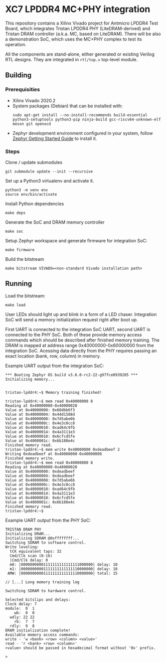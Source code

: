 # XC7 LPDDR4 MC+PHY integration

This repository contains a Xilinx Vivado project for Antmicro LPDDR4 Test Board, which integrates Tristan LPDDR4 PHY (LiteDRAM-derived) and Tristan DRAM controller (a.k.a. MC, based on LiteDRAM). There will be also a demonstration SoC, which uses the MC+PHY complex to test its operation.

All the components are stand-alone, either generated or existing Verilog RTL designs. They are integrated in `rtl/top.v` top-level module.

## Building

### Prerequisities

 - Xilinx Vivado 2020.2
 - System packages (Debian) that can be installed with:
   ```
   sudo apt-get install --no-install-recommends build-essential python3-setuptools python3-pip ninja-build gcc-riscv64-unknown-elf meson git openocd
   ```
 - Zephyr development environment configured in your system, follow [Zephyr Getting Started Guide](https://docs.zephyrproject.org/latest/develop/getting_started/index.html) to install it.

### Steps

Clone / update submodules
```
git submodule update --init --recursive
```

Set up a Python3 virtualenv and activate it.
```
python3 -m venv env
source env/bin/activate
```

Install Python dependencies
```
make deps
```

Generate the SoC and DRAM memory controller
```
make soc
```

Setup Zephyr workspace and generate firmware for integration SoC:
```
make firmware
```

Build the bitstream
```
make bitstream VIVADO=<non-standard Vivado installation path>
```

## Running

Load the bitstream:
```
make load
```
User LEDs should light up and blink in a form of a LED chaser. Integration SoC will send a memory initialization request right after boot up.

First UART is connected to the integration SoC UART, second UART is connected to the PHY SoC. Both of these provide memory access commands which should be described after finished memory training. The DRAM is mapped at address range 0x40000000-0x60000000 from the integration SoC. Acessing data directly from the PHY requires passing an exact location (bank, row, column) in memory.

Example UART output from the integration SoC:
```
*** Booting Zephyr OS build v3.6.0-rc2-22-g97fce0939205 ***
Initializing memory...


tristan-lpddr4:~$ Memory training finished!

tristan-lpddr4:~$ mem read 0x40000000 8
Reading at 0x40000000-0x40000020
Value at 0x40000000: 0x68dbb6f3
Value at 0x40000004: 0x44d1588d
Value at 0x40000008: 0x7d5abe6b
Value at 0x4000000c: 0x4e3c0cc8
Value at 0x40000010: 0xad64c9fb
Value at 0x40000014: 0x4a3111e3
Value at 0x40000018: 0x6cfcd5fe
Value at 0x4000001c: 0x6b180e4c
Finished memory read.
tristan-lpddr4:~$ mem write 0x40000000 0xdeadbeef 2
Writing 0xdeadbeef at 0x40000000-0x40000008
Finished memory write.
tristan-lpddr4:~$ mem read 0x40000000 8
Reading at 0x40000000-0x40000020
Value at 0x40000000: 0xdeadbeef
Value at 0x40000004: 0xdeadbeef
Value at 0x40000008: 0x7d5abe6b
Value at 0x4000000c: 0x4e3c0cc8
Value at 0x40000010: 0xad64c9fb
Value at 0x40000014: 0x4a3111e3
Value at 0x40000018: 0x6cfcd5fe
Value at 0x4000001c: 0x6b180e4c
Finished memory read.
tristan-lpddr4:~$
```

Example UART output from the PHY SoC:
```
TRISTAN DRAM PHY
Initializing DRAM...
Initializing SDRAM @0xffffffff...
Switching SDRAM to software control.
Write leveling:
  tCK equivalent taps: 32
  Cmd/Clk scan (0-16)
  |Cmd/Clk delay: 0
  m0: |00000000001111111111111111000000| delay: 10
  m1: |00000000001111111111111110000000| delay: 10
 AMW: |00000000001111111111111110000000| total: 15

// [...] Long memory training log

Switching SDRAM to hardware control.

Selected bitslips and delays:
Clock delay: 7
module:  0  1
    wb:  0  0
  wdly: 22 22
    rb:  7  7
  rdly:  9  8
DRAM initialization complete!
Available memory access commands:
write - 'w <bank> <row> <column> <value>'
read - 'r <bank> <row> <column>'
<value> should be passed in hexadecimal format without '0x' prefix.

>
```